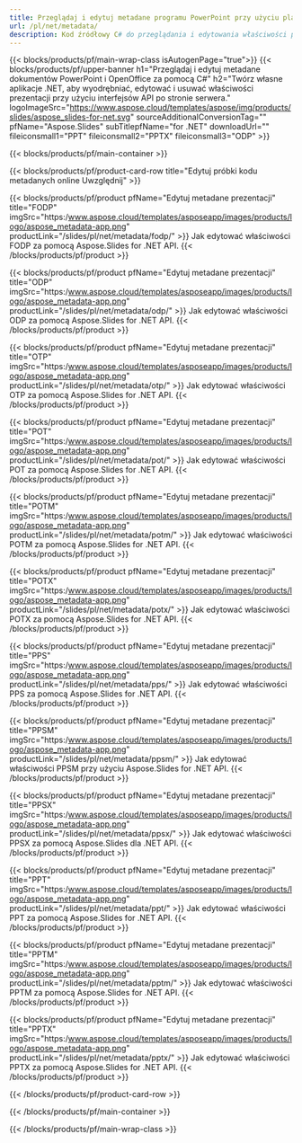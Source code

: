 ```yaml
---
title: Przeglądaj i edytuj metadane programu PowerPoint przy użyciu platformy .NET
url: /pl/net/metadata/
description: Kod źródłowy C# do przeglądania i edytowania właściwości prezentacji
---
```


{{< blocks/products/pf/main-wrap-class isAutogenPage="true">}}
{{< blocks/products/pf/upper-banner h1="Przeglądaj i edytuj metadane dokumentów PowerPoint i OpenOffice za pomocą C#" h2="Twórz własne aplikacje .NET, aby wyodrębniać, edytować i usuwać właściwości prezentacji przy użyciu interfejsów API po stronie serwera." logoImageSrc="https://www.aspose.cloud/templates/aspose/img/products/slides/aspose_slides-for-net.svg" sourceAdditionalConversionTag="" pfName="Aspose.Slides" subTitlepfName="for .NET" downloadUrl="" fileiconsmall1="PPT" fileiconsmall2="PPTX" fileiconsmall3="ODP" >}}

{{< blocks/products/pf/main-container >}}

{{< blocks/products/pf/product-card-row title="Edytuj próbki kodu metadanych online Uwzględnij" >}}

{{< blocks/products/pf/product pfName="Edytuj metadane prezentacji" title="FODP" imgSrc="https:/www.aspose.cloud/templates/asposeapp/images/products/logo/aspose_metadata-app.png" productLink="/slides/pl/net/metadata/fodp/" >}}
Jak edytować właściwości FODP za pomocą Aspose.Slides for .NET API.
{{< /blocks/products/pf/product >}}

{{< blocks/products/pf/product pfName="Edytuj metadane prezentacji" title="ODP" imgSrc="https:/www.aspose.cloud/templates/asposeapp/images/products/logo/aspose_metadata-app.png" productLink="/slides/pl/net/metadata/odp/" >}}
Jak edytować właściwości ODP za pomocą Aspose.Slides for .NET API.
{{< /blocks/products/pf/product >}}

{{< blocks/products/pf/product pfName="Edytuj metadane prezentacji" title="OTP" imgSrc="https:/www.aspose.cloud/templates/asposeapp/images/products/logo/aspose_metadata-app.png" productLink="/slides/pl/net/metadata/otp/" >}}
Jak edytować właściwości OTP za pomocą Aspose.Slides for .NET API.
{{< /blocks/products/pf/product >}}

{{< blocks/products/pf/product pfName="Edytuj metadane prezentacji" title="POT" imgSrc="https:/www.aspose.cloud/templates/asposeapp/images/products/logo/aspose_metadata-app.png" productLink="/slides/pl/net/metadata/pot/" >}}
Jak edytować właściwości POT za pomocą Aspose.Slides for .NET API.
{{< /blocks/products/pf/product >}}

{{< blocks/products/pf/product pfName="Edytuj metadane prezentacji" title="POTM" imgSrc="https:/www.aspose.cloud/templates/asposeapp/images/products/logo/aspose_metadata-app.png" productLink="/slides/pl/net/metadata/potm/" >}}
Jak edytować właściwości POTM za pomocą Aspose.Slides for .NET API.
{{< /blocks/products/pf/product >}}

{{< blocks/products/pf/product pfName="Edytuj metadane prezentacji" title="POTX" imgSrc="https:/www.aspose.cloud/templates/asposeapp/images/products/logo/aspose_metadata-app.png" productLink="/slides/pl/net/metadata/potx/" >}}
Jak edytować właściwości POTX za pomocą Aspose.Slides for .NET API.
{{< /blocks/products/pf/product >}}

{{< blocks/products/pf/product pfName="Edytuj metadane prezentacji" title="PPS" imgSrc="https:/www.aspose.cloud/templates/asposeapp/images/products/logo/aspose_metadata-app.png" productLink="/slides/pl/net/metadata/pps/" >}}
Jak edytować właściwości PPS za pomocą Aspose.Slides for .NET API.
{{< /blocks/products/pf/product >}}

{{< blocks/products/pf/product pfName="Edytuj metadane prezentacji" title="PPSM" imgSrc="https:/www.aspose.cloud/templates/asposeapp/images/products/logo/aspose_metadata-app.png" productLink="/slides/pl/net/metadata/ppsm/" >}}
Jak edytować właściwości PPSM przy użyciu Aspose.Slides for .NET API.
{{< /blocks/products/pf/product >}}

{{< blocks/products/pf/product pfName="Edytuj metadane prezentacji" title="PPSX" imgSrc="https:/www.aspose.cloud/templates/asposeapp/images/products/logo/aspose_metadata-app.png" productLink="/slides/pl/net/metadata/ppsx/" >}}
Jak edytować właściwości PPSX za pomocą Aspose.Slides dla .NET API.
{{< /blocks/products/pf/product >}}

{{< blocks/products/pf/product pfName="Edytuj metadane prezentacji" title="PPT" imgSrc="https:/www.aspose.cloud/templates/asposeapp/images/products/logo/aspose_metadata-app.png" productLink="/slides/pl/net/metadata/ppt/" >}}
Jak edytować właściwości PPT za pomocą Aspose.Slides for .NET API.
{{< /blocks/products/pf/product >}}

{{< blocks/products/pf/product pfName="Edytuj metadane prezentacji" title="PPTM" imgSrc="https:/www.aspose.cloud/templates/asposeapp/images/products/logo/aspose_metadata-app.png" productLink="/slides/pl/net/metadata/pptm/" >}}
Jak edytować właściwości PPTM za pomocą Aspose.Slides for .NET API.
{{< /blocks/products/pf/product >}}

{{< blocks/products/pf/product pfName="Edytuj metadane prezentacji" title="PPTX" imgSrc="https:/www.aspose.cloud/templates/asposeapp/images/products/logo/aspose_metadata-app.png" productLink="/slides/pl/net/metadata/pptx/" >}}
Jak edytować właściwości PPTX za pomocą Aspose.Slides for .NET API.
{{< /blocks/products/pf/product >}}



{{< /blocks/products/pf/product-card-row >}}

{{< /blocks/products/pf/main-container >}}
    
{{< /blocks/products/pf/main-wrap-class >}}